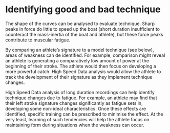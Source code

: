 # Identifying good and bad technique

The shape of the curves can be analysed to evaluate technique. Sharp peaks in force do little to speed up the boat (short duration insufficient to counteract the mass-inertia of the boat and athlete), but these force peaks contribute to muscular fatigue.

By comparing an athlete’s signature to a model technique (see below), areas of weakness can de identified. For example, comparison might reveal an athlete is generating a comparatively low amount of power at the beginning of their stroke. The athlete would then focus on developing a more powerful catch. High Speed Data analysis would allow the athlete to track the development of their signature as they implement technique changes.

High Speed Data analysis of long duration recordings can help identify technique changes due to fatigue. For example, an athlete may find that their left stroke signature changes significantly as fatigue sets in, developing some non-ideal characteristics. Once these effects are identified, specific training can be prescribed to minimise the effect. At the very least, learning of such tendencies will help the athlete focus on maintaining form during situations when the weakness can occur.
